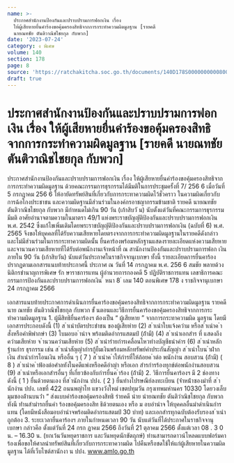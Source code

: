 ```yaml
---
name: >-
  ประกาศสำนักงานป้องกันและปราบปรามการฟอกเงิน เรื่อง 
  ให้ผู้เสียหายยื่นคำร้องขอคุ้มครองสิทธิจากการกระทำความผิดมูลฐาน [รายคดี
  นายณทชัย ตันติวาณิชไชยกุล กับพวก]
date: '2023-07-24'
category: ง พิเศษ
volume: 140
section: 178
page: 8
source: 'https://ratchakitcha.soc.go.th/documents/140D178S0000000000800.pdf'
draft: true
---
```


# ประกาศสำนักงานป้องกันและปราบปรามการฟอกเงิน เรื่อง  ให้ผู้เสียหายยื่นคำร้องขอคุ้มครองสิทธิจากการกระทำความผิดมูลฐาน [รายคดี นายณทชัย ตันติวาณิชไชยกุล กับพวก]

ประกาศสำนักงานป้องกันและปราบปรามการฟอกเงิน เรื่อง ให้ผู้เสียหายยื่นคำร้องขอคุ้มครองสิทธิจากการกระทำความผิดมูลฐาน ด้วยคณะกรรมการธุรกรรมได้มีมติในการประชุมครั้งที่ 7/ 256 6 เมื่อวันที่ 5 กรกฎาคม 256 6 ให้อายัดทรัพย์สินที่เกี่ยวกับการกระทาความผิดไว้ชั่วคราว ในความผิดเกี่ยวกับการฉ้อโกงประชาชน และความผิดฐานมีส่วนร่วมในองค์กรอาชญากรรมข้ามชาติ รายคดี นายณทชัย ตันติวาณิชไชยกุล กับพวก มีกำหนดไม่เกิน 90 วัน (เก้าสิบวั น) นับตั้งแต่วันที่คณะกรรมการธุรกรรมมีมติ อาศัยอำนาจตามความในมาตรา 49/1 แห่งพระราชบัญญัติป้องกันและปราบปรามการฟอกเงิน พ.ศ. 2542 ซึ่งแก้ไขเพิ่มเติมโดยพระราชบัญญัติป้องกันและปราบปรามการฟอกเงิน (ฉบับที่ 6) พ.ศ. 2565 จึงขอให้บุคคลที่ได้รับความเสียหายโดยตรงจากการกระทำความผิดมูลฐานในรายคดีดังกล่าว และไม่มีส่วนร่วมในการกระทาความผิดนั้น ยื่นคาร้องพร้อมหลักฐานแสดงรายละเอียดแห่งความเสียหาย และจานวนความเสียหายที่ได้รับต่อพนักงานเจ้าหน้าที่ ณ สานักงานป้องกันและปราบปรามการฟอก เงิน ภายใน 90 วัน (เก้าสิบวัน) นับแต่วันประกาศในราชกิจจานุเบกษา ทั้งนี้ รายละเอียดการยื่นคาร้อง ปรากฏตามเอกสารแนบท้ายประกาศนี้ ประกาศ ณ วันที่ 14 กรกฎาคม พ.ศ. 256 6 สมชัย พลายด้วง นิติกรชำนาญการพิเศษ รัก ษาราชการแทน ผู้อำนวยการกองคดี 5 ปฏิบัติราชการแทน เลขาธิการคณะกรรมการป้องกันและปราบปรามการฟอกเงิน ้ หนา 8 ่ เลม 140 ตอนพิเศษ 178 ง ราชกิจจานุเบกษา 24 กรกฎาคม 2566

เอกสารแนบท้ายประกาศการดำเนินการยื่นคาร้องขอคุ้มครองสิทธิจากการกระทำความผิดมูลฐาน รายคดี นาย ณทชัย ตันติวาณิชไชยกุล กับพวก ขั้ นตอนและวิธีการยื่นคาร้องขอคุ้มครองสิทธิจากการกระทำความผิดมูลฐาน 1. ผู้มีสิทธิยื่นคาร้องฯ ต้องเป็น “ ผู้เสียหาย ” จากการกระทาความผิด มูลฐาน โดยมีเอกสารประกอบดังนี้ (1) ส ําเนําบัตรประชําชน ของผู้เสียหําย (2) ส ําเนําใบแจ้งควําม หรือส ําเนําค ําสั่งหรือคําพิพํากษํา (3) ใบมอบอ ํานําจ พร้อมติดอํากรแสตมป์ (ถ้ํามี) (4) ส ําเนําเอกสําร ที่ แสดงถึงควํามเสียหําย จ ํานวนควํามเสียหําย (5) ส ําเนํารํายกํารเคลื่อนไหวทํางบัญชีธนําคําร (6) ส ําเนําหลักฐํานกําร ธุรกรรม เช่น ส ําเนําสัญญํากํารกู้ยืมเงินพร้อมหลักทรัพย์คําประกันสัญญํา ส ําเนําใบน ําฝํากเงิน สําเนํากํารโอนเงิน หรืออื่น ๆ ( 7 ) ส ําเนําค ําให้กํารที่ให้ถ้อยค ําต่อ พนักงําน สอบสวน (ถ้ํามี) ( 8 ) ส ําเนําค ําฟ้องต่อศําลทังในคดีแพ่งหรือคดีอําญํา หรือเอก สํารกํารร้องทุกข์ต่อพนักงํานสอบสวน (9) ส ําเนําหรือเอกสํารอื่นๆ ที่เกี่ยวข้องกับกํารยื่นค ําร้อง (ถ้ํามี) 2. วิธีการยื่นคาร้องฯ มี 2 ช่องทาง ดังนี้ ( 1 ) ยื่นด้วยตนเอง ที่ส ํานักงําน ปปง. ( 2 ) ยื่นทํางไปรษณีย์ลงทะเบียน (จ่ําหน้ําซองมําที่ ส ํานักงําน ปปง. เลขที่ 422 ถนนพญําไท แขวงวังใหม่ เขตปทุมวัน กรุงเทพมหํานคร 10330 โดยวงเล็บมุมซองด้ํานบนว่ํา “ ส่งแบบคําร้องขอคุ้มครองสิทธิ รํายคดี นําย นํายณทชัย ตันติวําณิชไชยกุล กับพวก ทังนี ท่ํานสํามํารถยื่นคํา ร้องขอคุ้มครองสิท ธิด้วยตนเอง หรือ ม อบอํานําจ ให้บุคคลอื่นมําดําเนินกํารแทน (โดยมีหนังสือมอบอํานําจพร้อมติดอํากรแสตมป์ 30 บําท) และเอกสํารทุกฉบับต้องรับรองส ําเนําถูกต้อง 3. ระยะเวลายื่นคาร้องฯ ภายในกำหนดเวลา 90 วัน นับแต่วันที่ได้ประกาศในราชกิจจานุเบกษา กล่าวคือ ตั้งแต่วันที่ 24 กรก ฎาคม 2566 ถึงวันที่ 21 ตุลาคม 2566 ตั้งแต่เวลา 08 . 3 0 น. – 16.30 น. (ยกเว้นวันหยุดราชการ และวันหยุดนักขัตฤกษ์) ท่านสามารถดาวน์โหลดแบบฟอร์มคาร้องเพื่อขอให้ศาลนำทรัพย์สินที่เกี่ยวกับการกระทาความผิด ไปคืนหรือชดใช้ให้แก่ผู้เสียหายในความผิดมูลฐาน ได้ที่เว็บไซต์สานักงา น ปปง. www.amlo.go.th
